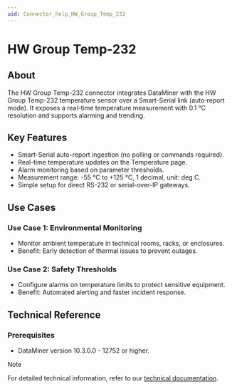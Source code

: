 ```yaml
---
uid: Connector_help_HW_Group_Temp_232
---
```


# HW Group Temp-232

## About

The HW Group Temp-232 connector integrates DataMiner with the HW Group Temp-232 temperature sensor over a Smart-Serial link (auto‑report mode). It exposes a real-time temperature measurement with 0.1 °C resolution and supports alarming and trending.

## Key Features

- Smart-Serial auto-report ingestion (no polling or commands required).
- Real-time temperature updates on the Temperature page.
- Alarm monitoring based on parameter thresholds.
- Measurement range: -55 °C to +125 °C, 1 decimal, unit: deg C.
- Simple setup for direct RS-232 or serial-over-IP gateways.

## Use Cases

### Use Case 1: Environmental Monitoring

- Monitor ambient temperature in technical rooms, racks, or enclosures.
- Benefit: Early detection of thermal issues to prevent outages.

### Use Case 2: Safety Thresholds

- Configure alarms on temperature limits to protect sensitive equipment.
- Benefit: Automated alerting and faster incident response.

## Technical Reference

### Prerequisites

- DataMiner version 10.3.0.0 - 12752 or higher.

> [!NOTE]
> For detailed technical information, refer to our [technical documentation](xref:Connector_help_AvL_Technologies_AAQ_Controller_Technical).

